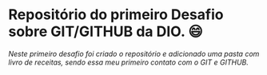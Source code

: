 # Repositório do primeiro Desafio sobre GIT/GITHUB da DIO. :smile:
_Neste primeiro desafio foi criado o repositório e adicionado uma pasta com livro de receitas, sendo essa meu primeiro contato com o GIT e GITHUB._

